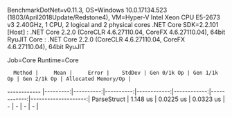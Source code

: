
BenchmarkDotNet=v0.11.3, OS=Windows 10.0.17134.523 (1803/April2018Update/Redstone4), VM=Hyper-V
Intel Xeon CPU E5-2673 v3 2.40GHz, 1 CPU, 2 logical and 2 physical cores
.NET Core SDK=2.2.101
  [Host] : .NET Core 2.2.0 (CoreCLR 4.6.27110.04, CoreFX 4.6.27110.04), 64bit RyuJIT
  Core   : .NET Core 2.2.0 (CoreCLR 4.6.27110.04, CoreFX 4.6.27110.04), 64bit RyuJIT

Job=Core  Runtime=Core  

      Method |     Mean |     Error |    StdDev | Gen 0/1k Op | Gen 1/1k Op | Gen 2/1k Op | Allocated Memory/Op |
------------ |---------:|----------:|----------:|------------:|------------:|------------:|--------------------:|
 ParseStruct | 1.148 us | 0.0225 us | 0.0323 us |           - |           - |           - |                   - |
